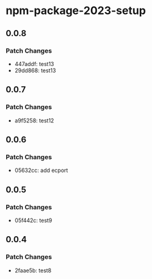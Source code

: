 # npm-package-2023-setup

## 0.0.8

### Patch Changes

- 447addf: test13
- 29dd868: test13

## 0.0.7

### Patch Changes

- a9f5258: test12

## 0.0.6

### Patch Changes

- 05632cc: add ecport

## 0.0.5

### Patch Changes

- 05f442c: test9

## 0.0.4

### Patch Changes

- 2faae5b: test8
